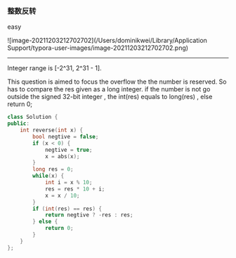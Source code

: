 ### 整数反转

easy

![image-20211203212702702](/Users/dominikwei/Library/Application Support/typora-user-images/image-20211203212702702.png)

-----

Integer range is [-2^31, 2^31 - 1].

This question is aimed to focus the overflow the the number is reserved. So has to compare the res given as a long integer. if the number is not go outside the signed 32-bit integer , the int(res) equals to long(res) , else return 0;

```c++
class Solution {
public:
    int reverse(int x) {
        bool negtive = false;
        if (x < 0) {
            negtive = true;
            x = abs(x);
        }
        long res = 0;
        while(x) {
            int i = x % 10;
            res = res * 10 + i;
            x = x / 10;
        }
        if (int(res) == res) {
            return negtive ? -res : res;
        } else {
            return 0;
        }
    }
};
```

